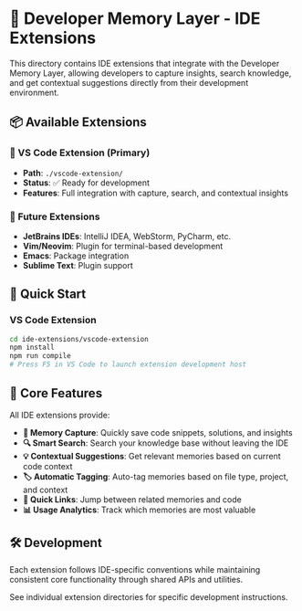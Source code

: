 # 🧩 Developer Memory Layer - IDE Extensions

This directory contains IDE extensions that integrate with the Developer Memory Layer, allowing developers to capture insights, search knowledge, and get contextual suggestions directly from their development environment.

## 📦 Available Extensions

### 🎯 VS Code Extension (Primary)
- **Path**: `./vscode-extension/`
- **Status**: ✅ Ready for development
- **Features**: Full integration with capture, search, and contextual insights

### 🔮 Future Extensions
- **JetBrains IDEs**: IntelliJ IDEA, WebStorm, PyCharm, etc.
- **Vim/Neovim**: Plugin for terminal-based development
- **Emacs**: Package integration
- **Sublime Text**: Plugin support

## 🚀 Quick Start

### VS Code Extension
```bash
cd ide-extensions/vscode-extension
npm install
npm run compile
# Press F5 in VS Code to launch extension development host
```

## 🎯 Core Features

All IDE extensions provide:

- **📝 Memory Capture**: Quickly save code snippets, solutions, and insights
- **🔍 Smart Search**: Search your knowledge base without leaving the IDE
- **💡 Contextual Suggestions**: Get relevant memories based on current code context
- **🏷️ Automatic Tagging**: Auto-tag memories based on file type, project, and context
- **🔗 Quick Links**: Jump between related memories and code
- **📊 Usage Analytics**: Track which memories are most valuable

## 🛠️ Development

Each extension follows IDE-specific conventions while maintaining consistent core functionality through shared APIs and utilities.

See individual extension directories for specific development instructions.
